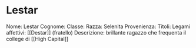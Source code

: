 # Lestar
Nome: Lestar
Cognome: 
Classe: 
Razza: Selenita
Provenienza: 
Titoli: 
Legami affettivi: [[Destar]] (fratello)
Descrizione: brillante ragazzo che frequenta il college di [[High Capital]]
